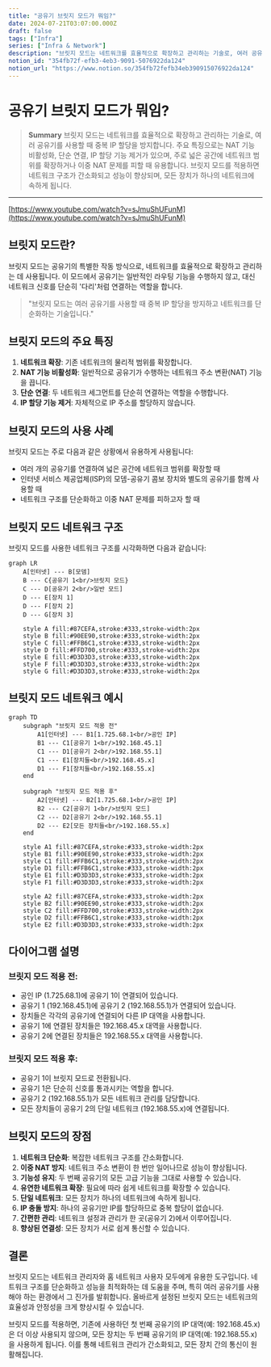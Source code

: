 ```yaml
---
title: "공유기 브릿지 모드가 뭐임?"
date: 2024-07-21T03:07:00.000Z
draft: false
tags: ["Infra"]
series: ["Infra & Network"]
description: "브릿지 모드는 네트워크를 효율적으로 확장하고 관리하는 기술로, 여러 공유기를 사용할 때 중복 IP 할당을 방지합니다. 주요 특징으로는 NAT 기능 비활성화, 단순 연결, IP 할당 기능 제거가 있으며, 주로 넓은 공간에 네트워크 범위를 확장하거나 이중 NAT 문제를 피할 때 유용합니다. 브릿지 모드를 적용하면 네트워크 구조가 간소화되고 성능이 향상되며, 모든 장치가 하나의 네트워크에 속하게 됩니다."
notion_id: "354fb72f-efb3-4eb3-9091-5076922da124"
notion_url: "https://www.notion.so/354fb72fefb34eb390915076922da124"
---
```


# 공유기 브릿지 모드가 뭐임?

> **Summary**
> 브릿지 모드는 네트워크를 효율적으로 확장하고 관리하는 기술로, 여러 공유기를 사용할 때 중복 IP 할당을 방지합니다. 주요 특징으로는 NAT 기능 비활성화, 단순 연결, IP 할당 기능 제거가 있으며, 주로 넓은 공간에 네트워크 범위를 확장하거나 이중 NAT 문제를 피할 때 유용합니다. 브릿지 모드를 적용하면 네트워크 구조가 간소화되고 성능이 향상되며, 모든 장치가 하나의 네트워크에 속하게 됩니다.

---

[https://www.youtube.com/watch?v=sJmuShUFunM](https://www.youtube.com/watch?v=sJmuShUFunM)

## 브릿지 모드란?

브릿지 모드는 공유기의 특별한 작동 방식으로, 네트워크를 효율적으로 확장하고 관리하는 데 사용됩니다. 이 모드에서 공유기는 일반적인 라우팅 기능을 수행하지 않고, 대신 네트워크 신호를 단순히 '다리'처럼 연결하는 역할을 합니다.

> "브릿지 모드는 여러 공유기를 사용할 때 중복 IP 할당을 방지하고 네트워크를 단순화하는 기술입니다."

## 브릿지 모드의 주요 특징

1. **네트워크 확장**: 기존 네트워크의 물리적 범위를 확장합니다.
1. **NAT 기능 비활성화**: 일반적으로 공유기가 수행하는 네트워크 주소 변환(NAT) 기능을 끕니다.
1. **단순 연결**: 두 네트워크 세그먼트를 단순히 연결하는 역할을 수행합니다.
1. **IP 할당 기능 제거**: 자체적으로 IP 주소를 할당하지 않습니다.
## 브릿지 모드의 사용 사례

브릿지 모드는 주로 다음과 같은 상황에서 유용하게 사용됩니다:

- 여러 개의 공유기를 연결하여 넓은 공간에 네트워크 범위를 확장할 때
- 인터넷 서비스 제공업체(ISP)의 모뎀-공유기 콤보 장치와 별도의 공유기를 함께 사용할 때
- 네트워크 구조를 단순화하고 이중 NAT 문제를 피하고자 할 때
## 브릿지 모드 네트워크 구조

브릿지 모드를 사용한 네트워크 구조를 시각화하면 다음과 같습니다:

```mermaid
graph LR
    A[인터넷] --- B[모뎀]
    B --- C{공유기 1<br/>브릿지 모드}
    C --- D[공유기 2<br/>일반 모드]
    D --- E[장치 1]
    D --- F[장치 2]
    D --- G[장치 3]

    style A fill:#87CEFA,stroke:#333,stroke-width:2px
    style B fill:#90EE90,stroke:#333,stroke-width:2px
    style C fill:#FFB6C1,stroke:#333,stroke-width:2px
    style D fill:#FFD700,stroke:#333,stroke-width:2px
    style E fill:#D3D3D3,stroke:#333,stroke-width:2px
    style F fill:#D3D3D3,stroke:#333,stroke-width:2px
    style G fill:#D3D3D3,stroke:#333,stroke-width:2px
```

## 브릿지 모드 네트워크 예시

```mermaid
graph TD
    subgraph "브릿지 모드 적용 전"
        A1[인터넷] --- B1[1.725.68.1<br/>공인 IP]
        B1 --- C1[공유기 1<br/>192.168.45.1]
        C1 --- D1[공유기 2<br/>192.168.55.1]
        C1 --- E1[장치들<br/>192.168.45.x]
        D1 --- F1[장치들<br/>192.168.55.x]
    end

    subgraph "브릿지 모드 적용 후"
        A2[인터넷] --- B2[1.725.68.1<br/>공인 IP]
        B2 --- C2[공유기 1<br/>브릿지 모드]
        C2 --- D2[공유기 2<br/>192.168.55.1]
        D2 --- E2[모든 장치들<br/>192.168.55.x]
    end

    style A1 fill:#87CEFA,stroke:#333,stroke-width:2px
    style B1 fill:#90EE90,stroke:#333,stroke-width:2px
    style C1 fill:#FFB6C1,stroke:#333,stroke-width:2px
    style D1 fill:#FFB6C1,stroke:#333,stroke-width:2px
    style E1 fill:#D3D3D3,stroke:#333,stroke-width:2px
    style F1 fill:#D3D3D3,stroke:#333,stroke-width:2px

    style A2 fill:#87CEFA,stroke:#333,stroke-width:2px
    style B2 fill:#90EE90,stroke:#333,stroke-width:2px
    style C2 fill:#FFD700,stroke:#333,stroke-width:2px
    style D2 fill:#FFB6C1,stroke:#333,stroke-width:2px
    style E2 fill:#D3D3D3,stroke:#333,stroke-width:2px

```

## 다이어그램 설명

### 브릿지 모드 적용 전:

- 공인 IP (1.725.68.1)에 공유기 1이 연결되어 있습니다.
- 공유기 1 (192.168.45.1)에 공유기 2 (192.168.55.1)가 연결되어 있습니다.
- 장치들은 각각의 공유기에 연결되어 다른 IP 대역을 사용합니다.
- 공유기 1에 연결된 장치들은 192.168.45.x 대역을 사용합니다.
- 공유기 2에 연결된 장치들은 192.168.55.x 대역을 사용합니다.
### 브릿지 모드 적용 후:

- 공유기 1이 브릿지 모드로 전환됩니다.
- 공유기 1은 단순히 신호를 통과시키는 역할을 합니다.
- 공유기 2 (192.168.55.1)가 모든 네트워크 관리를 담당합니다.
- 모든 장치들이 공유기 2의 단일 네트워크 (192.168.55.x)에 연결됩니다.
## 브릿지 모드의 장점

1. **네트워크 단순화**: 복잡한 네트워크 구조를 간소화합니다.
1. **이중 NAT 방지**: 네트워크 주소 변환이 한 번만 일어나므로 성능이 향상됩니다.
1. **기능성 유지**: 두 번째 공유기의 모든 고급 기능을 그대로 사용할 수 있습니다.
1. **유연한 네트워크 확장**: 필요에 따라 쉽게 네트워크를 확장할 수 있습니다.
1. **단일 네트워크**: 모든 장치가 하나의 네트워크에 속하게 됩니다.
1. **IP 충돌 방지**: 하나의 공유기만 IP를 할당하므로 중복 할당이 없습니다.
1. **간편한 관리**: 네트워크 설정과 관리가 한 곳(공유기 2)에서 이루어집니다.
1. **향상된 연결성**: 모든 장치가 서로 쉽게 통신할 수 있습니다.
## 결론

브릿지 모드는 네트워크 관리자와 홈 네트워크 사용자 모두에게 유용한 도구입니다. 네트워크 구조를 단순화하고 성능을 최적화하는 데 도움을 주며, 특히 여러 공유기를 사용해야 하는 환경에서 그 진가를 발휘합니다. 올바르게 설정된 브릿지 모드는 네트워크의 효율성과 안정성을 크게 향상시킬 수 있습니다.

브릿지 모드를 적용하면, 기존에 사용하던 첫 번째 공유기의 IP 대역(예: 192.168.45.x)은 더 이상 사용되지 않으며, 모든 장치는 두 번째 공유기의 IP 대역(예: 192.168.55.x)을 사용하게 됩니다. 이를 통해 네트워크 관리가 간소화되고, 모든 장치 간의 통신이 원활해집니다.


